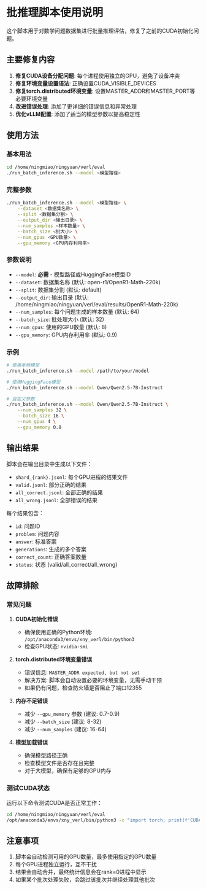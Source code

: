 # 批推理脚本使用说明

这个脚本用于对数学问题数据集进行批量推理评估，修复了之前的CUDA初始化问题。

## 主要修复内容

1. **修复CUDA设备分配问题**: 每个进程使用独立的GPU，避免了设备冲突
2. **修复环境变量设置语法**: 正确设置CUDA_VISIBLE_DEVICES
3. **修复torch.distributed环境变量**: 设置MASTER_ADDR和MASTER_PORT等必要环境变量
4. **改进错误处理**: 添加了更详细的错误信息和异常处理
5. **优化vLLM配置**: 添加了适当的模型参数以提高稳定性

## 使用方法

### 基本用法

```bash
cd /home/ningmiao/ningyuan/verl/eval
./run_batch_inference.sh --model <模型路径>
```

### 完整参数

```bash
./run_batch_inference.sh --model <模型路径> \
    --dataset <数据集名称> \
    --split <数据集分割> \
    --output_dir <输出目录> \
    --num_samples <样本数量> \
    --batch_size <批大小> \
    --num_gpus <GPU数量> \
    --gpu_memory <GPU内存利用率>
```

### 参数说明

- `--model`: **必需** - 模型路径或HuggingFace模型ID
- `--dataset`: 数据集名称 (默认: open-r1/OpenR1-Math-220k)
- `--split`: 数据集分割 (默认: default)
- `--output_dir`: 输出目录 (默认: /home/ningmiao/ningyuan/verl/eval/results/OpenR1-Math-220k)
- `--num_samples`: 每个问题生成的样本数量 (默认: 64)
- `--batch_size`: 批处理大小 (默认: 32)
- `--num_gpus`: 使用的GPU数量 (默认: 8)
- `--gpu_memory`: GPU内存利用率 (默认: 0.9)

### 示例

```bash
# 使用本地模型
./run_batch_inference.sh --model /path/to/your/model

# 使用HuggingFace模型
./run_batch_inference.sh --model Qwen/Qwen2.5-7B-Instruct

# 自定义参数
./run_batch_inference.sh --model Qwen/Qwen2.5-7B-Instruct \
    --num_samples 32 \
    --batch_size 16 \
    --num_gpus 4 \
    --gpu_memory 0.8
```

## 输出结果

脚本会在输出目录中生成以下文件：

- `shard_{rank}.jsonl`: 每个GPU进程的结果文件
- `valid.jsonl`: 部分正确的结果
- `all_correct.jsonl`: 全部正确的结果
- `all_wrong.jsonl`: 全部错误的结果

每个结果包含：
- `id`: 问题ID
- `problem`: 问题内容
- `answer`: 标准答案
- `generations`: 生成的多个答案
- `correct_count`: 正确答案数量
- `status`: 状态 (valid/all_correct/all_wrong)

## 故障排除

### 常见问题

1. **CUDA初始化错误**
   - 确保使用正确的Python环境: `/opt/anaconda3/envs/xny_verl/bin/python3`
   - 检查GPU状态: `nvidia-smi`

2. **torch.distributed环境变量错误**
   - 错误信息: `MASTER_ADDR expected, but not set`
   - 解决方案: 脚本会自动设置必要的环境变量，无需手动干预
   - 如果仍有问题，检查防火墙是否阻止了端口12355

3. **内存不足错误**
   - 减少 `--gpu_memory` 参数 (建议: 0.7-0.9)
   - 减少 `--batch_size` (建议: 8-32)
   - 减少 `--num_samples` (建议: 16-64)

4. **模型加载错误**
   - 确保模型路径正确
   - 检查模型文件是否存在且完整
   - 对于大模型，确保有足够的GPU内存

### 测试CUDA状态

运行以下命令测试CUDA是否正常工作：

```bash
cd /home/ningmiao/ningyuan/verl/eval
/opt/anaconda3/envs/xny_verl/bin/python3 -c "import torch; print(f'CUDA available: {torch.cuda.is_available()}'); print(f'GPU count: {torch.cuda.device_count()}')"
```

## 注意事项

1. 脚本会自动检测可用的GPU数量，最多使用指定的GPU数量
2. 每个GPU进程独立运行，互不干扰
3. 结果会自动合并，最终统计信息会在rank=0进程中显示
4. 如果某个批次处理失败，会跳过该批次并继续处理其他批次
